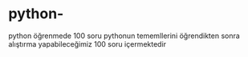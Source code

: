 # python-
python öğrenmede 100 soru
pythonun tememllerini öğrendikten sonra alıştırma yapabileceğimiz 100 soru içermektedir
